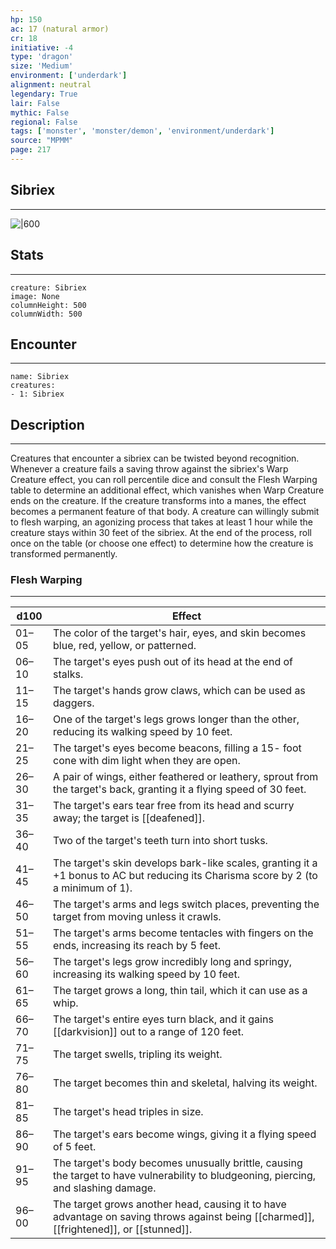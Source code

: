 ```yaml
---
hp: 150
ac: 17 (natural armor)
cr: 18
initiative: -4
type: 'dragon'    
size: 'Medium'
environment: ['underdark']
alignment: neutral
legendary: True
lair: False
mythic: False
regional: False
tags: ['monster', 'monster/demon', 'environment/underdark']
source: "MPMM"
page: 217
---
```


## Sibriex
---

![|600](D:/Program%20Files/5e.tools/img/bestiary/MPMM/Sibriex.webp)

## Stats
---

```statblock
creature: Sibriex
image: None
columnHeight: 500
columnWidth: 500
```

## Encounter
---

```encounter-table
name: Sibriex
creatures:
- 1: Sibriex
```

## Description
---


Creatures that encounter a sibriex can be twisted beyond recognition. Whenever a creature fails a saving throw against the sibriex's Warp Creature effect, you can roll percentile dice and consult the Flesh Warping table to determine an additional effect, which vanishes when Warp Creature ends on the creature. If the creature transforms into a manes, the effect becomes a permanent feature of that body. A creature can willingly submit to flesh warping, an agonizing process that takes at least 1 hour while the creature stays within 30 feet of the sibriex. At the end of the process, roll once on the table (or choose one effect) to determine how the creature is transformed permanently.

### Flesh Warping
---
|d100|Effect|
|--|------------|
|01–05|The color of the target's hair, eyes, and skin becomes blue, red, yellow, or patterned.|
|06–10|The target's eyes push out of its head at the end of stalks.|
|11–15|The target's hands grow claws, which can be used as daggers.|
|16–20|One of the target's legs grows longer than the other, reducing its walking speed by 10 feet.|
|21–25|The target's eyes become beacons, filling a 15- foot cone with dim light when they are open.|
|26–30|A pair of wings, either feathered or leathery, sprout from the target's back, granting it a flying speed of 30 feet.|
|31–35|The target's ears tear free from its head and scurry away; the target is [[deafened]].|
|36–40|Two of the target's teeth turn into short tusks.|
|41–45|The target's skin develops bark-like scales, granting it a +1 bonus to AC but reducing its Charisma score by 2 (to a minimum of 1).|
|46–50|The target's arms and legs switch places, preventing the target from moving unless it crawls.|
|51–55|The target's arms become tentacles with fingers on the ends, increasing its reach by 5 feet.|
|56–60|The target's legs grow incredibly long and springy, increasing its walking speed by 10 feet.|
|61–65|The target grows a long, thin tail, which it can use as a whip.|
|66–70|The target's entire eyes turn black, and it gains [[darkvision]] out to a range of 120 feet.|
|71–75|The target swells, tripling its weight.|
|76–80|The target becomes thin and skeletal, halving its weight.|
|81–85|The target's head triples in size.|
|86–90|The target's ears become wings, giving it a flying speed of 5 feet.|
|91–95|The target's body becomes unusually brittle, causing the target to have vulnerability to bludgeoning, piercing, and slashing damage.|
|96–00|The target grows another head, causing it to have advantage on saving throws against being [[charmed]], [[frightened]], or [[stunned]].|




